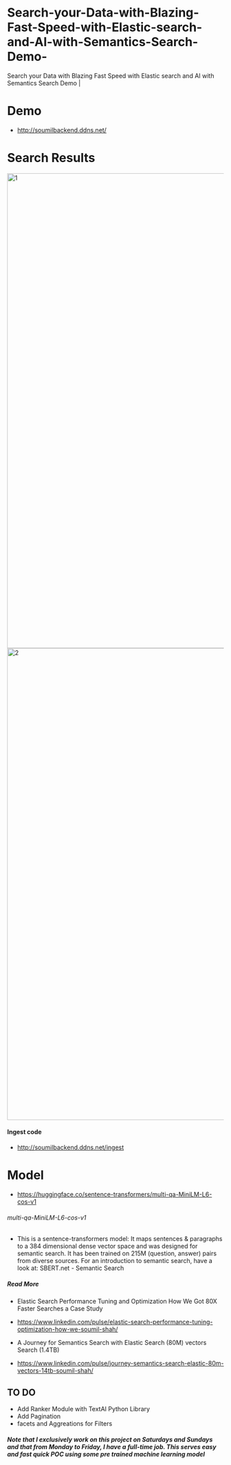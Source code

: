 # Search-your-Data-with-Blazing-Fast-Speed-with-Elastic-search-and-AI-with-Semantics-Search-Demo-
Search your Data with Blazing Fast Speed with Elastic search and AI with Semantics Search Demo | 


# Demo
* http://soumilbackend.ddns.net/


# Search Results
<img width="1102" alt="1" src="https://user-images.githubusercontent.com/39345855/197408819-ea8ca7ff-67b2-4969-9aa6-576bff920d77.PNG">

<img width="1095" alt="2" src="https://user-images.githubusercontent.com/39345855/197408833-13563f22-9596-45a1-85bc-4280474cc6a0.PNG">


#### Ingest code 
* http://soumilbackend.ddns.net/ingest

# Model 
* https://huggingface.co/sentence-transformers/multi-qa-MiniLM-L6-cos-v1
###### multi-qa-MiniLM-L6-cos-v1
* This is a sentence-transformers model: It maps sentences & paragraphs to a 384 dimensional dense vector space and was designed for semantic search. It has been trained on 215M (question, answer) pairs from diverse sources. For an introduction to semantic search, have a look at: SBERT.net - Semantic Search


##### Read More 

* Elastic Search Performance Tuning and Optimization How We Got 80X Faster Searches a Case Study
* https://www.linkedin.com/pulse/elastic-search-performance-tuning-optimization-how-we-soumil-shah/

* A Journey for Semantics Search with Elastic Search (80M) vectors Search (1.4TB)
* https://www.linkedin.com/pulse/journey-semantics-search-elastic-80m-vectors-14tb-soumil-shah/



## TO DO
* Add Ranker Module with TextAI Python Library 
* Add Pagination 
* facets and Aggreations for Filters 

##### Note that I exclusively work on this project on Saturdays and Sundays and that from Monday to Friday, I have a full-time job. This serves easy and fast quick POC using some pre trained machine learning model
